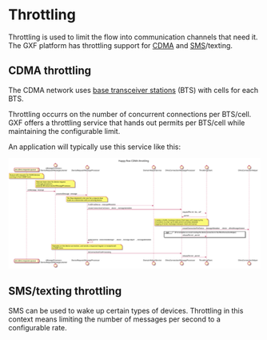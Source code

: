 <!--
SPDX-FileCopyrightText: Contributors to the GXF project

SPDX-License-Identifier: Apache-2.0
-->

# Throttling

Throttling is used to limit the flow into communication channels that need it. The GXF platform has throttling support for [CDMA](https://en.wikipedia.org/wiki/Code-division_multiple_access) and [SMS](https://en.wikipedia.org/wiki/SMS)/texting.

## CDMA throttling
The CDMA network uses [base transceiver stations](https://en.wikipedia.org/wiki/Base_transceiver_station) (BTS) with cells for each BTS.

Throttling occurrs on the number of concurrent connections per BTS/cell. GXF offers a throttling service that hands out permits per BTS/cell while maintaining the configurable limit.

An application will typically use this service like this:

![Sequence diagram CDMA throttling](../.gitbook/assets/CDMA_throttling.svg)

## SMS/texting throttling
SMS can be used to wake up certain types of devices. Throttling in this context means limiting the number of messages per second to a configurable rate.